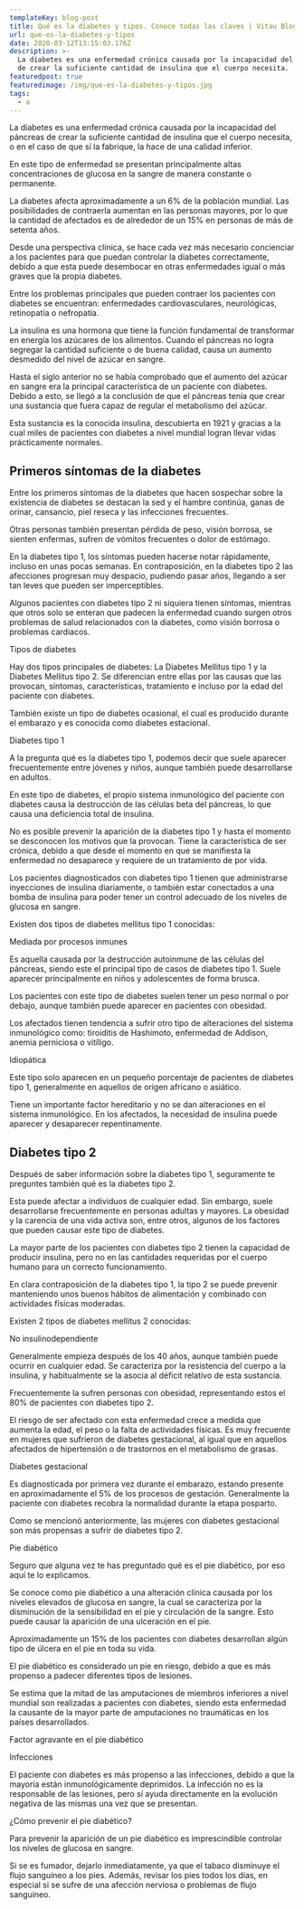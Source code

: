 ```yaml
---
templateKey: blog-post
title: Qué es la diabetes y tipos. Conoce todas las claves | Vitau Blog
url: que-es-la-diabetes-y-tipos
date: 2020-03-12T13:15:03.176Z
description: >-
  La diabetes es una enfermedad crónica causada por la incapacidad del páncreas
  de crear la suficiente cantidad de insulina que el cuerpo necesita.
featuredpost: true
featuredimage: /img/que-es-la-diabetes-y-tipos.jpg
tags:
  - a
---
```

La diabetes es una enfermedad crónica causada por la incapacidad del páncreas de crear la suficiente cantidad de insulina que el cuerpo necesita, o en el caso de que sí la fabrique, la hace de una calidad inferior. 

En este tipo de enfermedad se presentan principalmente altas concentraciones de glucosa en la sangre de manera constante o permanente. 

La diabetes afecta aproximadamente a un 6% de la población mundial. Las posibilidades de contraerla aumentan en las personas mayores, por lo que la cantidad de afectados es de alrededor de un 15% en personas de más de setenta años. 

Desde una perspectiva clínica, se hace cada vez más necesario concienciar a los pacientes para que puedan controlar la diabetes correctamente, debido a que esta puede desembocar en otras enfermedades igual o más graves que la propia diabetes. 

Entre los problemas principales que pueden contraer los pacientes con diabetes  se encuentran: enfermedades cardiovasculares, neurológicas, retinopatía o nefropatía. 

La insulina es una hormona que tiene la función fundamental de transformar en energía los azúcares de los alimentos. Cuando el páncreas no logra segregar la cantidad suficiente o de buena calidad, causa un aumento desmedido del nivel de azúcar en sangre. 

Hasta el siglo anterior no se había comprobado que el aumento del azúcar en sangre era la principal característica de un paciente con diabetes.  Debido a esto, se llegó a la conclusión de que el páncreas tenía que crear una sustancia que fuera capaz de regular el metabolismo del azúcar. 

Esta sustancia es la conocida insulina, descubierta en 1921 y gracias a la cual miles de pacientes con diabetes a nivel mundial logran llevar vidas prácticamente normales. 

## Primeros síntomas de la diabetes

Entre los primeros síntomas de la diabetes que hacen sospechar sobre la existencia de diabetes  se destacan la sed y el hambre continúa, ganas de orinar, cansancio, piel reseca y las infecciones frecuentes. 

Otras personas también presentan pérdida de peso, visión borrosa, se sienten enfermas, sufren de vómitos frecuentes o dolor de estómago. 

En la diabetes tipo 1, los síntomas pueden hacerse notar rápidamente, incluso en unas pocas semanas. En contraposición, en la diabetes tipo 2 las afecciones progresan muy despacio, pudiendo pasar años, llegando a ser tan leves que pueden ser imperceptibles.

Algunos pacientes con diabetes tipo 2 ni siquiera tienen síntomas, mientras que otros solo se enteran que padecen la enfermedad cuando surgen otros problemas de salud relacionados con la diabetes, como visión borrosa o problemas cardiacos. 

Tipos de diabetes

Hay dos tipos principales de diabetes: La Diabetes Mellitus tipo 1 y la Diabetes Mellitus tipo 2. Se diferencian entre ellas por las causas que las provocan, síntomas, características, tratamiento e incluso por la edad del paciente con diabetes. 

También existe un tipo de diabetes ocasional, el cual es producido durante el embarazo y es conocida como diabetes estacional. 

Diabetes tipo 1

A la pregunta qué es la diabetes tipo 1, podemos decir que suele aparecer frecuentemente entre jóvenes y niños, aunque también puede desarrollarse en adultos. 

En este tipo de diabetes, el propio sistema inmunológico del paciente con diabetes causa la destrucción de las células beta del páncreas, lo que causa una deficiencia total de insulina. 

No es posible prevenir la aparición de la diabetes tipo 1 y hasta el momento se desconocen los motivos que la provocan. Tiene la característica de ser crónica, debido a que desde el momento en que se manifiesta la enfermedad no desaparece y requiere de un tratamiento de por vida. 

Los pacientes diagnosticados con diabetes tipo 1 tienen que administrarse inyecciones de insulina diariamente, o también estar conectados a una bomba de insulina para poder tener un control adecuado de los niveles de glucosa en sangre. 

Existen dos tipos de diabetes mellitus  tipo 1 conocidas: 

Mediada por procesos inmunes

Es aquella causada por la destrucción autoinmune de las células del páncreas, siendo este el principal tipo de casos de diabetes tipo 1. Suele aparecer principalmente en niños y adolescentes de forma brusca.

Los pacientes con este tipo de diabetes suelen tener un peso normal o por debajo, aunque también puede aparecer en pacientes con obesidad. 

Los afectados tienen tendencia a sufrir otro tipo de alteraciones del sistema inmunológico como: tiroiditis de Hashimoto, enfermedad de Addison, anemia perniciosa o vitíligo. 

Idiopática 

Este tipo solo aparecen en un pequeño porcentaje de pacientes de diabetes tipo 1, generalmente en aquellos de origen africano o asiático. 

Tiene un importante factor hereditario y no se dan alteraciones en el sistema inmunológico. En los afectados, la necesidad de insulina puede aparecer y desaparecer repentinamente. 

## Diabetes tipo 2

Después de saber información sobre la diabetes tipo 1, seguramente te preguntes también qué es la diabetes tipo 2.

Esta puede afectar a individuos de cualquier edad. Sin embargo, suele desarrollarse frecuentemente en personas adultas y mayores. La obesidad y la carencia de una vida activa son, entre otros, algunos de los factores que pueden causar este tipo de diabetes. 

La mayor parte de los pacientes con diabetes tipo 2 tienen la capacidad de producir insulina, pero no en las cantidades requeridas por el cuerpo humano para un correcto funcionamiento. 

En clara contraposición de la diabetes tipo 1, la tipo 2 se puede prevenir manteniendo unos buenos hábitos de alimentación y combinado con actividades físicas moderadas.

Existen 2 tipos de diabetes mellitus 2 conocidas: 

No insulinodependiente 

Generalmente empieza después de los 40 años, aunque también puede ocurrir en cualquier edad.  Se caracteriza por la resistencia del cuerpo a la insulina, y habitualmente se la asocia al déficit relativo de esta sustancia. 

Frecuentemente la sufren personas con obesidad, representando estos el 80% de pacientes con diabetes tipo 2. 

El riesgo de ser afectado con esta enfermedad crece a medida que aumenta la edad, el peso o la falta de actividades físicas. Es muy frecuente en mujeres que sufrieron de diabetes gestacional, al igual que en aquellos afectados de hipertensión o de trastornos en el metabolismo de grasas.

Diabetes gestacional

Es diagnosticada por primera vez durante el embarazo, estando presente en aproximadamente el 5% de los procesos de gestación. Generalmente la paciente con diabetes recobra la normalidad durante la etapa posparto.

Como se mencionó anteriormente, las mujeres con diabetes gestacional son más propensas a sufrir de diabetes tipo 2.

Pie diabético

Seguro que alguna vez te has preguntado qué es el pie diabético, por eso aquí te lo explicamos. 

Se conoce como pie diabético a una alteración clínica causada por los niveles elevados de glucosa en sangre, la cual se caracteriza por la disminución de la sensibilidad en el pie y circulación de la sangre. Esto puede causar la aparición de una ulceración en el pie. 

Aproximadamente un 15% de los pacientes con diabetes desarrollan algún tipo de úlcera en el pie en toda su vida. 

El pie diabético es considerado un pie en riesgo, debido a que es más propenso a padecer diferentes tipos de lesiones.  

Se estima que la mitad de las amputaciones de miembros inferiores a nivel mundial son realizadas a pacientes con diabetes, siendo esta enfermedad la causante de la mayor parte de amputaciones no traumáticas en los países desarrollados. 

Factor agravante en el pie diabético 

Infecciones

El paciente con diabetes es más propenso a las infecciones, debido a que la mayoría están inmunológicamente deprimidos. La infección no es la responsable de las lesiones, pero sí ayuda directamente en la evolución negativa de las mismas una vez que se presentan. 

¿Cómo prevenir el pie diabético?

Para prevenir la aparición de un pie diabético es imprescindible controlar los niveles de glucosa en sangre. 

Si se es fumador, dejarlo inmediatamente, ya que el tabaco disminuye el flujo sanguíneo a los pies. Además, revisar los pies todos los días, en especial si se sufre de una afección nerviosa o problemas de flujo sanguíneo.
